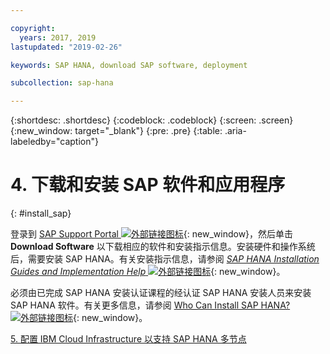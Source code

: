 ```yaml
---

copyright:
  years: 2017, 2019
lastupdated: "2019-02-26"

keywords: SAP HANA, download SAP software, deployment

subcollection: sap-hana

---
```


{:shortdesc: .shortdesc}
{:codeblock: .codeblock}
{:screen: .screen}
{:new_window: target="_blank"}
{:pre: .pre}
{:table: .aria-labeledby="caption"}

# 4. 下载和安装 SAP 软件和应用程序
{: #install_sap}

登录到 [SAP Support Portal ![](../../icons/launch-glyph.svg "外部链接图标")](https://support.sap.com/en/index.html){: new_window}，然后单击 **Download Software** 以下载相应的软件和安装指示信息。安装硬件和操作系统后，需要安装 SAP HANA。有关安装指示信息，请参阅 [*SAP HANA Installation Guides and Implementation Help* ![外部链接图标](../../icons/launch-glyph.svg "外部链接图标")](https://www.sap.com/products/hana/implementation/resources.html){: new_window}。

必须由已完成 SAP HANA 安装认证课程的经认证 SAP HANA 安装人员来安装 SAP HANA 软件。有关更多信息，请参阅 [Who Can Install SAP HANA? ![外部链接图标](../../icons/launch-glyph.svg "外部链接图标")](http://www.saphanacentral.com/p/who-can-install-sap-hana.html){: new_window}。

 [5. 配置 IBM Cloud Infrastructure 以支持 SAP HANA 多节点](/docs/infrastructure/sap-hana?topic=sap-hana-multi-node-storage#multi-node-storage)
